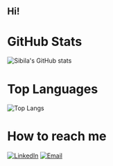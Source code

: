 ## Hi!

# GitHub Stats

![Sibila's GitHub stats](https://github-readme-stats.vercel.app/api?username=sibilashihab&show_icons=true&theme=radical)


# Top Languages
![Top Langs](https://github-readme-stats.vercel.app/api/top-langs/?username=sibila-shihab&layout=compact&theme=tokyonight)


# How to reach me 
[![LinkedIn](https://img.shields.io/badge/LinkedIn-0077B5?logo=linkedin&logoColor=white)](https://linkedin.com/in/sibila-shihab)
[![Email](https://img.shields.io/badge/Email-YourName@example.com-blue?logo=gmail)](mailto:s.sibila@outlook.com)


<!--
**sibilashihab/sibilashihab** is a ✨ _special_ ✨ repository because its `README.md` (this file) appears on your GitHub profile.

Here are some ideas to get you started:

- 🔭 I’m currently working on ...
- 🌱 I’m currently learning ...
- 👯 I’m looking to collaborate on ...
- 🤔 I’m looking for help with ...
- 💬 Ask me about ...
- 📫 How to reach me: ...
- 😄 Pronouns: ...
- ⚡ Fun fact: ...
-->
